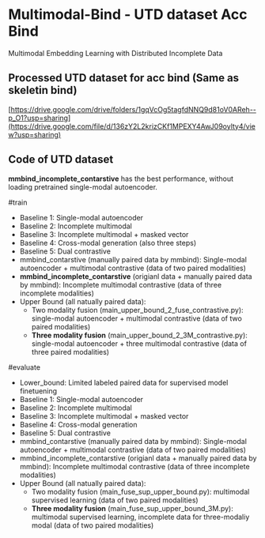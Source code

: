 # Multimodal-Bind - UTD dataset Acc Bind
Multimodal Embedding Learning with Distributed Incomplete Data

## Processed UTD dataset for acc bind (Same as skeletin bind)
[https://drive.google.com/drive/folders/1gqVcOg5tagfdNNQ9d81oV0AReh--p_O1?usp=sharing](https://drive.google.com/file/d/136zY2L2krizCKf1MPEXY4AwJ09oylty4/view?usp=sharing)

## Code of UTD dataset
**mmbind_incomplete_contarstive** has the best performance, without loading pretrained single-modal autoencoder.


#train
- Baseline 1: Single-modal autoencoder
- Baseline 2: Incomplete multimodal
- Baseline 3: Incomplete multimodal + masked vector
- Baseline 4: Cross-modal generation (also three steps)
- Baseline 5: Dual contrastive
- mmbind_contarstive (manually paired data by mmbind): Single-modal autoencoder + multimodal contrastive (data of two paired modalities)
- **mmbind_incomplete_contarstive** (origianl data + manually paired data by mmbind): Incomplete multimodal contrastive (data of three incomplete modalities)
- Upper Bound (all natually paired data):
  * Two modality fusion (main_upper_bound_2_fuse_contrastive.py): single-modal autoencoder + multimodal contrastive (data of two paired modalities)
  * **Three modality fusion** (main_upper_bound_2_3M_contrastive.py): single-modal autoencoder + three multimodal contrastive (data of three paired modalities)

#evaluate
- Lower_bound: Limited labeled paired data for supervised model finetuening
- Baseline 1: Single-modal autoencoder
- Baseline 2: Incomplete multimodal
- Baseline 3: Incomplete multimodal + masked vector
- Baseline 4: Cross-modal generation
- Baseline 5: Dual contrastive
- mmbind_contarstive (manually paired data by mmbind): Single-modal autoencoder + multimodal contrastive (data of two paired modalities)
- mmbind_incomplete_contarstive (origianl data + manually paired data by mmbind): Incomplete multimodal contrastive (data of three incomplete modalities)
- Upper Bound (all natually paired data): 
  * Two modality fusion (main_fuse_sup_upper_bound.py): multimodal supervised learning (data of two paired modalities)
  * **Three modality fusion** (main_fuse_sup_upper_bound_3M.py): multimodal supervised learning, incomplete data for three-modaliy modal (data of two paired modalities)
